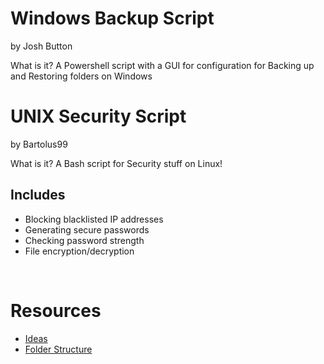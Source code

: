 <h1> Windows Backup Script </h1>
by Josh Button

What is it?
A Powershell script with a GUI for configuration for Backing up and Restoring folders on Windows

<h1> UNIX Security Script </h1>
by Bartolus99

What is it?
A Bash script for Security stuff on Linux!

<h2>Includes</h2>
<ul>
  <li>Blocking blacklisted IP addresses</li>
  <li>Generating secure passwords</li>
  <li>Checking password strength</li>
  <li>File encryption/decryption</li>
 </ul>
<br />
<h1>Resources</h1>
<ul>
  <li><a href="ideas.md">Ideas</a></li>
  <li><a href="folder-strcture.md">Folder Structure</a></li>
</ul>
